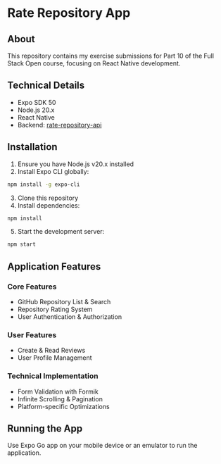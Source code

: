 # Rate Repository App

## About
This repository contains my exercise submissions for Part 10 of the Full Stack Open course, focusing on React Native development.

## Technical Details

- Expo SDK 50
- Node.js 20.x
- React Native
- Backend: [rate-repository-api](https://github.com/fullstack-hy2020/rate-repository-api)

## Installation

1. Ensure you have Node.js v20.x installed
2. Install Expo CLI globally:
```bash
npm install -g expo-cli
```

3. Clone this repository
4. Install dependencies:
```bash
npm install
```

5. Start the development server:
```bash
npm start
```

## Application Features

### Core Features
- GitHub Repository List & Search
- Repository Rating System
- User Authentication & Authorization

### User Features
- Create & Read Reviews
- User Profile Management

### Technical Implementation
- Form Validation with Formik
- Infinite Scrolling & Pagination
- Platform-specific Optimizations

## Running the App

Use Expo Go app on your mobile device or an emulator to run the application.
